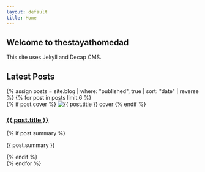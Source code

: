```yaml
---
layout: default
title: Home
---
```


<section>
  <h1>Welcome to thestayathomedad</h1>
  <p>This site uses Jekyll and Decap CMS.</p>
</section>

<section>
  <h2>Latest Posts</h2>
  <div class="grid">
    {% assign posts = site.blog | where: "published", true | sort: "date" | reverse %}
    {% for post in posts limit:6 %}
      <article>
        {% if post.cover %}
          <img src="{{ post.cover | relative_url }}" alt="{{ post.title }} cover">
        {% endif %}
        <h3><a href="{{ post.url | relative_url }}">{{ post.title }}</a></h3>
        {% if post.summary %}
          <p>{{ post.summary }}</p>
        {% endif %}
      </article>
    {% endfor %}
  </div>
</section>
